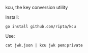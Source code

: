 kcu, the key conversion utility

Install:

```
go install github.com/ripta/kcu
```

Use:

```
cat jwk.json | kcu jwk pem:private
```

